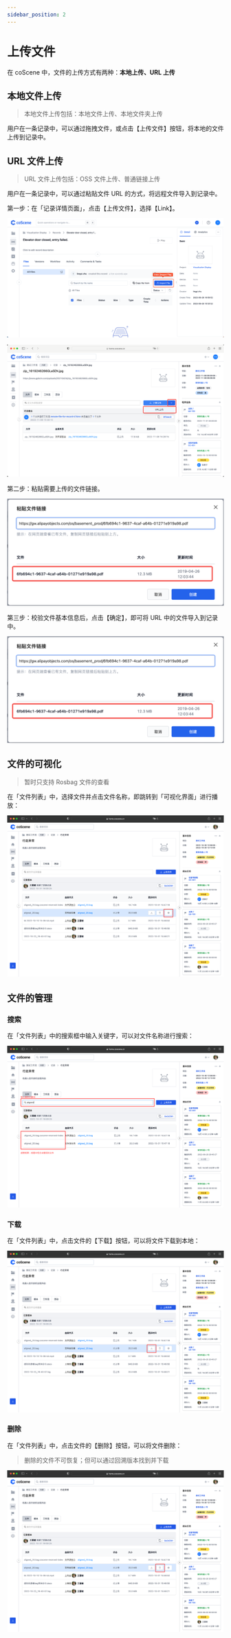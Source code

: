 ```yaml
---
sidebar_position: 2
---
```


# 上传文件

在 coScene 中，文件的上传方式有两种：**本地上传、URL 上传**

## 本地文件上传

> 本地文件上传包括：本地文件上传、本地文件夹上传

用户在一条记录中，可以通过拖拽文件，或点击【上传文件】按钮，将本地的文件上传到记录中。

## URL 文件上传

> URL 文件上传包括：OSS 文件上传、普通链接上传

用户在一条记录中，可以通过粘贴文件 URL 的方式，将远程文件导入到记录中。

第一步：在「记录详情页面」，点击【上传文件】，选择【Link】。

![record-upload](../img/record-upload.png)

![upload-file-by-url-1](../img/upload-file-by-url-1.png)

第二步：粘贴需要上传的文件链接。

![upload-file-by-url-2](../img/upload-file-by-url-3.png)

第三步：校验文件基本信息后，点击【确定】，即可将 URL 中的文件导入到记录中。

![upload-file-by-url-3](../img/upload-file-by-url-3.png)

## 文件的可视化

> 暂时只支持 Rosbag 文件的查看

在「文件列表」中，选择文件并点击文件名称，即跳转到「可视化界面」进行播放：

![file-1](../img/file-1.png)

## 文件的管理

### 搜索

在「文件列表」中的搜索框中输入关键字，可以对文件名称进行搜索：

![file-2](../img/file-2.png)

### 下载

在「文件列表」中，点击文件的【下载】按钮，可以将文件下载到本地：

![file-3](../img/file-3.png)

### 删除

在「文件列表」中，点击文件的【删除】按钮，可以将文件删除：

> 删除的文件不可恢复；但可以通过回溯版本找到并下载

![file-4](../img/file-4.png)
